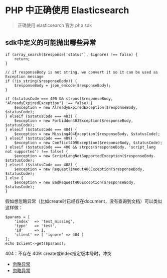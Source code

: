 # PHP 中正确使用 Elasticsearch
> 正确使用 elasticsearch 官方 php sdk


## sdk中定义的可能抛出哪些异常

```
if (array_search($response['status'], $ignore) !== false) {
    return;
}

// if responseBody is not string, we convert it so it can be used as Exception message
if (!is_string($responseBody)) {
    $responseBody = json_encode($responseBody);
}

if ($statusCode === 400 && strpos($responseBody, "AlreadyExpiredException") !== false) {
    $exception = new AlreadyExpiredException($responseBody, $statusCode);
} elseif ($statusCode === 403) {
    $exception = new Forbidden403Exception($responseBody, $statusCode);
} elseif ($statusCode === 404) {
    $exception = new Missing404Exception($responseBody, $statusCode);
} elseif ($statusCode === 409) {
    $exception = new Conflict409Exception($responseBody, $statusCode);
} elseif ($statusCode === 400 && strpos($responseBody, 'script_lang not supported') !== false) {
    $exception = new ScriptLangNotSupportedException($responseBody. $statusCode);
} elseif ($statusCode === 408) {
    $exception = new RequestTimeout408Exception($responseBody, $statusCode);
} else {
    $exception = new BadRequest400Exception($responseBody, $statusCode);
}
```


假如想忽略异常（比如create时已经存在document，没有查询到文档）可以类似这样做：

```
$params = [
    'index'  => 'test_missing',
    'type'   => 'test',
    'id'     => 1,
    'client' => [ 'ignore' => 404 ] 
];
echo $client->get($params);
```

404：不存在
409: create或index指定版本号时，冲突

- [忽略异常](https://www.elastic.co/guide/en/elasticsearch/client/php-api/6.x/_ignoring_exceptions.html)
- [忽略异常](https://www.elastic.co/guide/cn/elasticsearch/guide/current/create-doc.html)